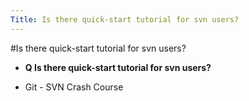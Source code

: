 ```yaml
---
Title: Is there quick-start tutorial for svn users?
---
```

#Is there quick-start tutorial for svn users?
- **Q Is there quick-start tutorial for svn users?**

-  Git - SVN Crash Course
